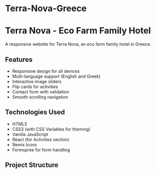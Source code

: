 # Terra-Nova-Greece
# Terra Nova - Eco Farm Family Hotel

A responsive website for Terra Nova, an eco farm family hotel in Greece.

## Features

- Responsive design for all devices
- Multi-language support (English and Greek)
- Interactive image sliders
- Flip cards for activities
- Contact form with validation
- Smooth scrolling navigation

## Technologies Used

- HTML5
- CSS3 (with CSS Variables for theming)
- Vanilla JavaScript
- React (for Activities section)
- Remix Icons
- Formspree for form handling

## Project Structure
